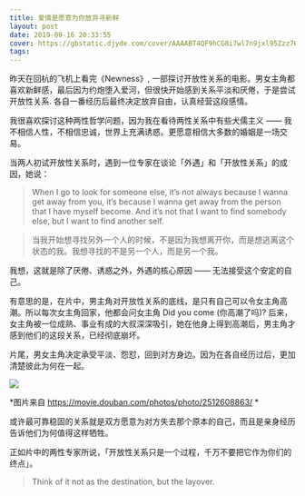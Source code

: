 ```yaml
---
title: 爱情是愿意为你放弃寻新鲜
layout: post
date: 2019-09-16 20:33:55
cover: https://gbstatic.djyde.com/cover/AAAABT4QF9hCG8i7wl7n9jxl95Zzz76F74AC0qRHECq5tVPy9EnjydEPgXZh6P5t8hppG5wd5_T51MjzuIhqVm4_eyCRVxdGNRw3bw.jpg
tags:
---
```


昨天在回杭的飞机上看完《Newness》, 一部探讨开放性关系的电影。男女主角都喜欢新鲜感，最后因为约炮堕入爱河，但很快开始感到关系平淡和厌倦，于是尝试开放性关系. 各自一番经历后最终决定放弃自由，认真经营这段感情。

我很喜欢探讨这种两性哲学问题，因为我在看待两性关系中有些犬儒主义 —— 我不相信人性，不相信忠诚，世界上充满诱惑。更愿意相信大多数的婚姻是一场交易。

当两人初试开放性关系时，遇到一位专家在谈论「外遇」和「开放性关系」的成因，她说：

> When I go to look for someone else, it’s not always because I wanna get away from you, it’s because I wanna get away from the person that I have myself become. And it’s not that I want to find somebody else, but I want to find another self.

> 当我开始想寻找另外一个人的时候，不是因为我想离开你，而是想逃离这个状态的我。我想寻找的不是另一个人，而是另一个我。

我想，这就是除了厌倦、诱惑之外，外遇的核心原因 —— 无法接受这个安定的自己。

有意思的是，在片中，男主角对开放性关系的底线，是只有自己可以令女主角高潮。所以每次女主角回家，他都会问女主角 Did you come (你高潮了吗)? 后来，女主角被一位成熟、事业有成的大叔深深吸引，她在他身上得到高潮后，男主角才感到他们的这段关系，已经彻底崩坏。

片尾，男女主角决定承受平淡、怨怼，回到对方身边。因为在各自经历过后，更加清楚彼此为何在一起。

![](//gbstatic.djyde.com/blog/p2512608863.jpg?x-oss-process=style/80)

*图片来自 https://movie.douban.com/photos/photo/2512608863/ *

或许最可靠稳固的关系就是双方愿意为对方失去那个原本的自己，而且是亲身经历告诉他们为何值得这样牺牲。

正如片中的两性专家所说，「开放性关系只是一个过程，千万不要把它作为你们的终点」。

> Think of it not as the destination, but the layover.